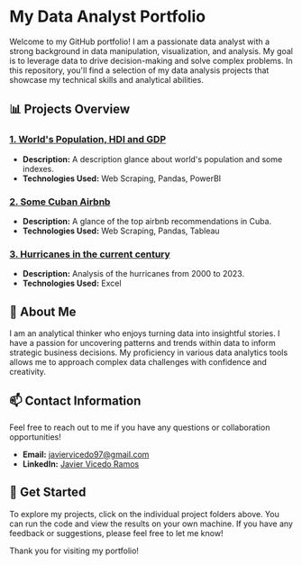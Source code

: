 # My Data Analyst Portfolio  

Welcome to my GitHub portfolio! I am a passionate data analyst with a strong background in data manipulation, visualization, and analysis. My goal is to leverage data to drive decision-making and solve complex problems. In this repository, you'll find a selection of my data analysis projects that showcase my technical skills and analytical abilities.  

## 📊 Projects Overview  

### [1. World's Population, HDI and GDP](https://github.com/jvice2/Data-Analysis-Portfolio/tree/main/1.%20World's%20Population%2C%20HDI%20and%20GDP)
- **Description:** A description glance about world's population and some indexes.  
- **Technologies Used:** Web Scraping, Pandas, PowerBI

### [2. Some Cuban Airbnb](https://github.com/jvice2/Data-Analysis-Portfolio/tree/main/2.%20Some%20Cuban%20Airbnb)
- **Description:** A glance of the top airbnb recommendations in Cuba.
- **Technologies Used:** Web Scraping, Pandas, Tableau

### [3. Hurricanes in the current century](https://github.com/jvice2/Data-Analysis-Portfolio/tree/main/Hurricanes%20in%20the%20current%20century)
- **Description:** Analysis of the hurricanes from 2000 to 2023.
- **Technologies Used:** Excel  

## 💼 About Me  
I am an analytical thinker who enjoys turning data into insightful stories. I have a passion for uncovering patterns and trends within data to inform strategic business decisions. My proficiency in various data analytics tools allows me to approach complex data challenges with confidence and creativity.  

## 📫 Contact Information  
Feel free to reach out to me if you have any questions or collaboration opportunities!  
- **Email:** javiervicedo97@gmail.com
- **LinkedIn:** [Javier Vicedo Ramos](https://www.linkedin.com/in/javier-vicedo-ramos-0a15a5286)   

## 🚀 Get Started  
To explore my projects, click on the individual project folders above. You can run the code and view the results on your own machine. If you have any feedback or suggestions, please feel free to let me know!  

Thank you for visiting my portfolio!
